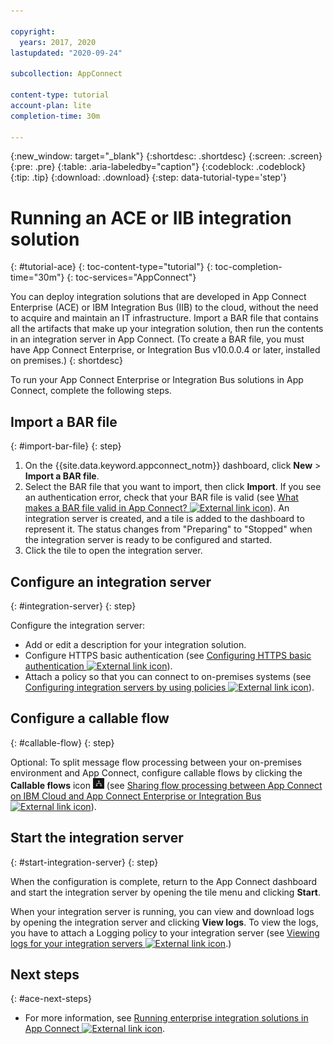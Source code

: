 ```yaml
---

copyright:
  years: 2017, 2020
lastupdated: "2020-09-24"

subcollection: AppConnect

content-type: tutorial
account-plan: lite
completion-time: 30m

---
```


{:new_window: target="_blank"}
{:shortdesc: .shortdesc}
{:screen: .screen}
{:pre: .pre}
{:table: .aria-labeledby="caption"}
{:codeblock: .codeblock}
{:tip: .tip}
{:download: .download}
{:step: data-tutorial-type='step'}


# Running an ACE or IIB integration solution
{: #tutorial-ace}
{: toc-content-type="tutorial"}
{: toc-completion-time="30m"}
{: toc-services="AppConnect"}

You can deploy integration solutions that are developed in App Connect Enterprise (ACE) or IBM Integration Bus (IIB) to the cloud, without the need to acquire and maintain an IT infrastructure. Import a BAR file that contains all the artifacts that make up your integration solution, then run the contents in an integration server in App Connect. (To create a BAR file, you must have App Connect Enterprise, or Integration Bus v10.0.0.4 or later, installed on premises.)
{: shortdesc}

To run your App Connect Enterprise or Integration Bus solutions in App Connect, complete the following steps.

## Import a BAR file
{: #import-bar-file}
{: step}

1. On the {{site.data.keyword.appconnect_notm}} dashboard, click **New** > **Import a BAR file**.
1. Select the BAR file that you want to import, then click **Import**.
    If you see an authentication error, check that your BAR file is valid (see [What makes a BAR file valid in App Connect? ![External link icon](../../icons/launch-glyph.svg "External link icon")](https://www.ibm.com/support/knowledgecenter/en/SSTTDS_11.0.0/com.ibm.ace.cloud.doc/developing-integration-for-app-connect-on-cloud.html#validbarforaceoc)).
    An integration server is created, and a tile is added to the dashboard to represent it. The status changes from "Preparing" to "Stopped" when the integration server is ready to be configured and started.
1. Click the tile to open the integration server.

## Configure an integration server
{: #integration-server}
{: step}

Configure the integration server:
- Add or edit a description for your integration solution.
- Configure HTTPS basic authentication (see [Configuring HTTPS basic authentication ![External link icon](../../icons/launch-glyph.svg "External link icon")](https://www.ibm.com/support/knowledgecenter/en/SSTTDS_11.0.0/com.ibm.ace.cloud.doc/configuring-https-basic-auth.html)).
- Attach a policy so that you can connect to on-premises systems (see [Configuring integration servers by using policies ![External link icon](../../icons/launch-glyph.svg "External link icon")](https://www.ibm.com/support/knowledgecenter/en/SSTTDS_11.0.0/com.ibm.ace.cloud.doc/aceoc-policies.html)).

## Configure a callable flow
{: #callable-flow}
{: step}

Optional: To split message flow processing between your on-premises environment and App Connect, configure callable flows by clicking the **Callable flows** icon ![Callable flows icon](/images/CallFlowIcon.jpg) (see [Sharing flow processing between App Connect on IBM Cloud and App Connect Enterprise or Integration Bus ![External link icon](../../icons/launch-glyph.svg "External link icon")](https://www.ibm.com/support/knowledgecenter/en/SSTTDS_11.0.0/com.ibm.ace.cloud.doc/sharing-processing-cloud-and-on-premises.html)).

## Start the integration server
{: #start-integration-server}
{: step}

When the configuration is complete, return to the App Connect dashboard and start the integration server by opening the tile menu and clicking **Start**.

When your integration server is running, you can view and download logs by opening the integration server and clicking **View logs**. To view the logs, you have to attach a Logging policy to your integration server (see [Viewing logs for your integration servers ![External link icon](../../icons/launch-glyph.svg "External link icon")](https://www.ibm.com/support/knowledgecenter/en/SSTTDS_11.0.0/com.ibm.ace.cloud.doc/viewing-logs-for-integration-servers.html).)

## Next steps
{: #ace-next-steps}

- For more information, see [Running enterprise integration solutions in App Connect ![External link icon](../../icons/launch-glyph.svg "External link icon")](https://www.ibm.com/support/knowledgecenter/en/SSTTDS_11.0.0/com.ibm.ace.cloud.doc/deploying-testing-enterprise-integration-solution-app-connect-ibm-cloud.html).
